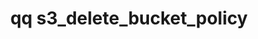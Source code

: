 ---
category: s3
command: s3_delete_bucket_policy
keywords: qq, qq_cli, s3_delete_bucket_policy
optional_options:
- alternate: []
  help: The target bucket for which the access policy will be removed.
  name: --bucket
  required: true
permalink: /qq-cli-command-guide/s3/s3_delete_bucket_policy.html
positional_options: []
sidebar: qq_cli_command_reference_sidebar
summary: This section explains how to use the <code>qq s3_delete_bucket_policy</code>
  command.
synopsis: Remove the access policy stored at `BUCKET`.
title: qq s3_delete_bucket_policy
usage: qq s3_delete_bucket_policy [-h] --bucket BUCKET
zendesk_source: qq CLI Command Guide

---